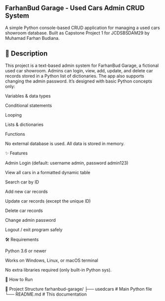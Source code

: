 ## FarhanBud Garage - Used Cars Admin CRUD System

   A simple Python console-based CRUD application for managing a used cars showroom database.
   Built as Capstone Project 1 for JCDSBSDAM29 by Muhamad Farhan Budiana.

## 📖 Description

This project is a text-based admin system for FarhanBud Garage, a fictional used car showroom.
Admins can login, view, add, update, and delete car records stored in a Python list of dictionaries.
The app also supports changing the admin password.
It’s designed with basic Python concepts only:

Variables & data types

Conditional statements

Looping

Lists & dictionaries

Functions

No external database is used. All data is stored in memory.

✨ Features

Admin Login (default: username admin, password admin123)

View all cars in a formatted dynamic table

Search car by ID

Add new car records

Update car records (except the unique ID)

Delete car records

Change admin password

Logout / exit program safely

🛠️ Requirements

Python 3.6 or newer

Works on Windows, Linux, or macOS terminal

No extra libraries required (only built-in Python sys).

🚀 How to Run

📂 Project Structure
farhanbud-garage/
├── usedcars   # Main Python file
└── README.md             # This documentation

